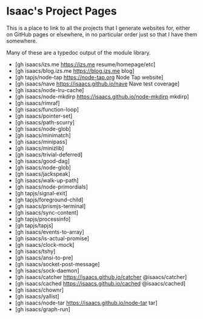 # Isaac's Project Pages

This is a place to link to all the projects that I generate
websites for, either on GitHub pages or elsewhere, in no
particular order just so that I have them somewhere.

Many of these are a typedoc output of the module library.

- [gh isaacs/izs.me https://izs.me resume/homepage/etc]
- [gh isaacs/blog.izs.me https://blog.izs.me blog]
- [gh tapjs/node-tap https://node-tap.org Node Tap website]
- [gh isaacs/nave https://isaacs.github.io/nave Nave test coverage]
- [gh isaacs/node-lru-cache]
- [gh isaacs/node-mkdirp https://isaacs.github.io/node-mkdirp mkdirp]
- [gh isaacs/rimraf]
- [gh isaacs/function-loop]
- [gh isaacs/pointer-set]
- [gh isaacs/path-scurry]
- [gh isaacs/node-glob]
- [gh isaacs/minimatch]
- [gh isaacs/minipass]
- [gh isaacs/minizlib]
- [gh isaacs/trivial-deferred]
- [gh isaacs/good-dag]
- [gh isaacs/node-glob]
- [gh isaacs/jackspeak]
- [gh isaacs/walk-up-path]
- [gh isaacs/node-primordials]
- [gh tapjs/signal-exit]
- [gh tapjs/foreground-child]
- [gh isaacs/prismjs-terminal]
- [gh isaacs/sync-content]
- [gh tapjs/processinfo]
- [gh tapjs/tapjs]
- [gh isaacs/events-to-array]
- [gh isaacs/is-actual-promise]
- [gh isaacs/clock-mock]
- [gh isaacs/tshy]
- [gh isaacs/ansi-to-pre]
- [gh isaacs/socket-post-message]
- [gh isaacs/sock-daemon]
- [gh isaacs/catcher https://isaacs.github.io/catcher @isaacs/catcher]
- [gh isaacs/cached https://isaacs.github.io/cached @isaacs/cached]
- [gh isaacs/chownr]
- [gh isaacs/yallist]
- [gh isaacs/node-tar https://isaacs.github.io/node-tar tar]
- [gh isaacs/graph-run]

